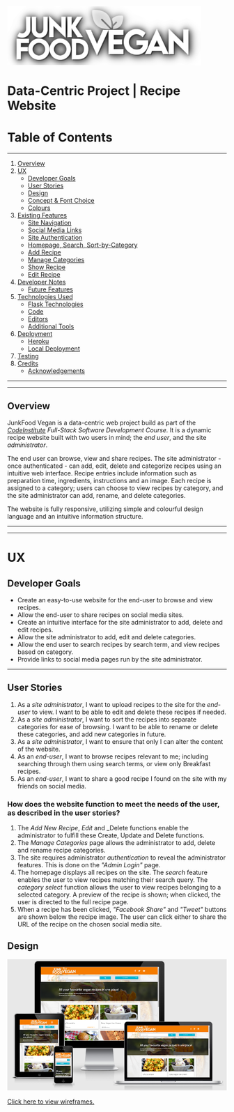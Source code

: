 ![Logo](/static/readme-assets/logo-readme.png)
# Data-Centric Project | Recipe Website

# Table of Contents
<hr>

1. [Overview](#overview)
2. [UX](#ux)
    * [Developer Goals](#developer-goals)
    * [User Stories](#user-stories)
    * [Design](#design)
    * [Concept & Font Choice](#concept-and-font-choice)
    * [Colours](#colours)
3. [Existing Features](#Existing-Features)
    * [Site Navigation](#site-navigation)
    * [Social Media Links](#social-media-links)
    * [Site Authentication](#site-authentication)
    * [Homepage, Search, Sort-by-Category](#homepage/search/sort)
    * [Add Recipe](#add-recipe)
    * [Manage Categories](#manage-categories)
    * [Show Recipe](#show-recipe)
    * [Edit Recipe](#edit-recipe)
4. [Developer Notes](#developer-notes)
    * [Future Features](#future-features)
5. [Technologies Used](#technologies-used)
    * [Flask Technologies](#flask-technologies)
    * [Code](#code)
    * [Editors](#editors)
    * [Additional Tools](#additional-tools)
6. [Deployment](#deployment)
    * [Heroku](#heroku)
    * [Local Deployment](#local-deployment)
7. [Testing](#testing)
8. [Credits](#credits)
    * [Acknowledgements](#acknowledgements)

<hr>
<hr>

## Overview

JunkFood Vegan is a data-centric web project build as part of the _[CodeInstitute](http://www.codeinstitute.net/) Full-Stack Software Development Course._
It is a dynamic recipe website built with two users in mind; the _end user_, and the site _administrator_.

The end user can browse, view and share recipes. 
The site administrator - once authenticated - can add, edit, delete and categorize recipes using an intuitive web interface.
Recipe entries include information such as preparation time, ingredients, instructions and an image.
Each recipe is assigned to a category; users can choose to view recipes by category, and the site administrator can add, rename, and delete categories.

The website is fully responsive, utilizing simple and colourful design language and an intuitive information structure.

<hr>
<hr>

# UX

## Developer Goals
* Create an easy-to-use website for the end-user to browse and view recipes.
* Allow the end-user to share recipes on social media sites.
* Create an intuitive interface for the site administrator to add, delete and edit recipes.
* Allow the site administrator to add, edit and delete categories.
* Allow the end user to search recipes by search term, and view recipes based on category.
* Provide links to social media pages run by the site administrator.

<hr> 

## User Stories
1. As a _site administrator_, I want to upload recipes to the site for the _end-user_ to view. I want to be able to edit and delete these recipes if needed.
2. As a _site administrator_, I want to sort the recipes into separate categories for ease of browsing. I want to be able to rename or delete these categories, and add new categories in future.
3. As a _site administrator_, I want to ensure that only I can alter the content of the website.
4. As an _end-user_, I want to browse recipes relevant to me; including searching through them using search terms, or view only Breakfast recipes.
5. As an _end-user_, I want to share a good recipe I found on the site with my friends on social media.
   
### How does the website function to meet the needs of the user, as described in the user stories?
1. The _Add New Recipe_, _Edit_ and _Delete functions enable the administrator to fulfill these Create, Update and Delete functions.
2. The _Manage Categories_ page allows the administrator to add, delete and rename recipe categories.
3. The site requires administrator _authentication_ to reveal the administrator features. This is done on the _"Admin Login"_ page.
4. The homepage displays all recipes on the site. The _search_ feature enables the user to view recipes matching their search query. The _category select_ function allows the user to view recipes belonging to a selected category. 
    A preview of the recipe is shown; when clicked, the user is directed to the full recipe page.
5. When a recipe has been clicked, _"Facebook Share"_ and _"Tweet"_ buttons are shown below the recipe image. The user can click either to share the URL of the recipe on the chosen social media site.

## Design
![AmIResponsive Screenshot](/static/readme-assets/responsive-screens.png)

[Click here to view wireframes.](/static/readme-assets/wireframes.md) <br>